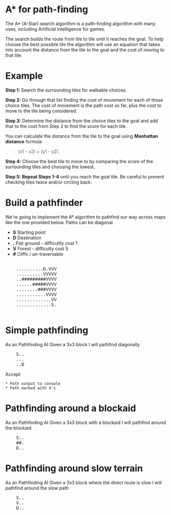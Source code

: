 A* for path-finding
======================================

The A* (A-Star) search algorithm is a path-finding algorithm with many uses, including Artificial Intelligence for games.

The search builds the route from tile to tile until it reaches the goal. To help choose the best possible tile the algorithm will use an equation that takes into account the distance from the tile to the goal and the cost of moving to that tile.

Example
==========

**Step 1:** Search the surrounding tiles for walkable choices.

**Step 2:** Go through that list finding the cost of movement for each of those choice tiles. The cost of movement is the path cost so far, plus the cost to move to the tile being considered.

**Step 3:** Determine the distance from the choice tiles to the goal and add that to the cost from Step 2 to find the score for each tile.

You can calculate the distance from the tile to the goal using **Manhattan distance** formula

> (x1 - x2) + (y1 - y2).

**Step 4:** Choose the best tile to move to by comparing the score of the surrounding tiles and choosing the lowest.

**Step 5:** **Repeat Steps 1-4** until you reach the goal tile. Be careful to prevent checking tiles twice and/or circling back.


Build a pathfinder
===================

We're going to implement the A* algorithm to pathfind our way across maps like the one provided below.
Paths can be diagonal.

* **S** Starting point
* **D** Destination
* **.** Flat ground - difficultly cost 1
* **V** Forest - difficulty cost 5
* **#** Cliffs / un-traversable

<pre>

    ..........D.VVV
    ..........VVVVV
    ..#########VVVV
    ......#####VVVV
    ........###VVVV
    ...........VVVV
    .............VV
    .............S.

</pre>

# Simple pathfinding

As an Pathfinding AI
Given a 3x3 block
I will pathfind diagonally

<pre>
    S..
    ...
    ..D
</pre>

Accept

    * Path output to console
    * Path marked with X's
    
# Pathfinding around a blockaid

As an Pathfinding AI
Given a 3x3 block with a blockaid
I will pathfind around the blockaid

<pre>
    S..
    ##.
    D..
</pre>

# Pathfinding around slow terrain

As an Pathfinding AI
Given a 3x3 block where the direct route is slow
I will pathfind around the slow path

<pre>
    S..
    V..
    D..
</pre>

